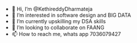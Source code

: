 - 👋 Hi, I’m @KethireddyDharmateja
- 👀 I’m interested in software design and BIG DATA
- 🌱 I’m currently upskilling my DSA skills
- 💞️ I’m looking to collaborate on FAANG
- 📫 How to reach me, whats app 7036079427

<!---
KethireddyDharmateja/KethireddyDharmateja is a ✨ special ✨ repository because its `README.md` (this file) appears on your GitHub profile.
You can click the Preview link to take a look at your changes.
--->
